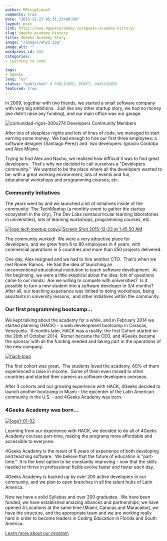 ```yaml
---
author: MRiciglianoC
comments: true
date: "2015-12-23 05:31:23+00:00"
layout: post
link: https://www.4geeksacademy.co/4geeks-academy-history/
slug: 4geeks-academy-history
title: 4Geeks Academy Story
image: "/images/why2.jpg"
image_alt: ""
wordpress_id: 431
categories:
- Learning to code

tags:
- 4geeks
lang: "us"
status: "published" # PUBLISHED, DRAFT, UNASSIGNED
featured: true
---
```


In 2009, together with two friends, we started a small software company with very big ambitions.  Just like any other startup story, we had no money (we didn't raise any funding), and our main office was our garage.

![comunidad-rigos-300x274](https://storage.googleapis.com/4geeks-academy-website/blog/comunidad-rigos-1-300x274.png) Developers Community Members

After lots of sleepless nights and lots of lines of code, we managed to start earning some money.  We had enough to hire our first three employees: a software designer (Santiago Perez) and  two developers: Ignacio Córdoba and Alex Milano.

Trying to find Alex and Nacho, we realized how difficult it was to find great developers.  That's why we decided to call ourselves a "Developers community."  We wanted to be the place where all the developers wanted to be: with a great working environment, lots of events and fun, educational workshops and programming courses, etc.


### Community Initiatives


The years went by and we launched a lot of initiatives inside of the community: The TechMeetup (a monthly event to gather the startup ecosystem in the city), The Dev Labs (extracurricular learning laboratories in universities), lots of learning workshops, programming courses, etc.

[![logo tech meetup copy](https://storage.googleapis.com/4geeks-academy-website/blog/2015/12/logo-tech-meetup-copy-1.png)](https://storage.googleapis.com/4geeks-academy-website/blog/2015/12/logo-tech-meetup-copy-1.png)[![Screen Shot 2015-12-23 at 1.45.50 AM](https://storage.googleapis.com/4geeks-academy-website/blog/2015/12/Screen-Shot-2015-12-23-at-1.45.50-AM-1.png)](https://storage.googleapis.com/4geeks-academy-website/blog/2015/12/Screen-Shot-2015-12-23-at-1.45.50-AM-1.png)


The community worked!  We were a very attractive place for developers, and we grew from 6 to 80 employees in 4 years, with commercial operations in 5 countries and more than 250 projects delivered.

One day, Alex resigned and we had to hire another CTO.  That's when we met Romer Ramos.  He had the idea of launching an unconventional educational institution to teach software development.  At the beginning, we were a little skeptical about the idea; lots of questions came to our minds:  Are we willing to compete with universities?  Is it possible to turn a new student into a software developer in 3/4 months?  After all, our teaching experience was limited to doing workshops, being assistants in university lessons,  and other initiatives within the community.




### Our first programming bootcamp...


We kept talking about the academy for a while, and in February 2014 we started planning {HACK} - a web development bootcamp in Caracas, Venezuela.  6 months later, HACK was a reality: the first Cohort started on the 20th of October 2014.  Romer became the CEO, and 4Geeks became the sponsor with all the funding needed and taking part in the operations of the new company.

[![hack-logo](https://storage.googleapis.com/4geeks-academy-website/blog/2015/12/hack-logo1-1.png)](https://storage.googleapis.com/4geeks-academy-website/blog/2015/12/hack-logo1-1.png)

The first cohort was great.  The students loved the academy, 60% of them experienced a raise in income.  Some of them even moved to other countries and started their careers as software developers overseas.

After 3 cohorts and our growing experience with HACK, 4Geeks decided to launch another bootcamp in Miami - the epicenter of the Latin American community in the U.S. - and 4Geeks Academy was born.


### 4Geeks Academy was born...


[![logo1-01-02](https://storage.googleapis.com/4geeks-academy-website/blog/2015/12/logo1-01-02-1.png)](https://storage.googleapis.com/4geeks-academy-website/blog/2015/12/logo1-01-02-1.png)

Learning from our experience with HACK, we decided to do all of 4Geeks Academy courses part-time, making the programs more affordable and accessible to everyone.

4Geeks Academy is the result of 6 years of experience of both developing and teaching software.  We believe that the future of education is "part-time."  It is the best option to be constantly improving - now that the skills needed to thrive in professional fields evolve faster and faster each day.

4Geeks Academy is backed up by over 200 active developers in our community, and we plan to open branches in all the talent hubs of Latin America.

Now we have a solid Syllabus and over 300 graduates.  We have been funded, we have established amazing alliances and partnerships, we have opened 4 Locations at the same time (Miami, Caracas and Maracaibo), we have the structure, and the appropriate team and we are working really hard in order to become leaders in Coding Education in Florida and South America.


[Learn more about our program](/calendar/?)
